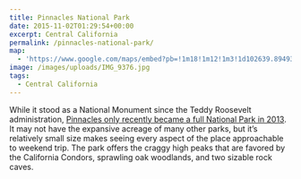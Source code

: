 ```yaml
---
title: Pinnacles National Park
date: 2015-11-02T01:29:54+00:00
excerpt: Central California
permalink: /pinnacles-national-park/
map:
  - 'https://www.google.com/maps/embed?pb=!1m18!1m12!1m3!1d102639.8949336496!2d-121.24613471807395!3d36.493870088439415!2m3!1f0!2f0!3f0!3m2!1i1024!2i768!4f13.1!3m3!1m2!1s0x8092438089cedd9f%3A0x9b82fbee98a844ee!2sPinnacles+National+Park!5e0!3m2!1sen!2sus!4v1470011845769'
image: /images/uploads/IMG_9376.jpg
tags:
  - Central California
---
```

While it stood as a National Monument since the Teddy Roosevelt administration, <a href="http://www.nps.gov/pinn/index.htm">Pinnacles only recently became a full National Park in 2013</a>. It may not have the expansive acreage of many other parks, but it’s relatively small size makes seeing every aspect of the place approachable to weekend trip. The park offers the craggy high peaks that are favored by the California Condors, sprawling oak woodlands, and two sizable rock caves.

